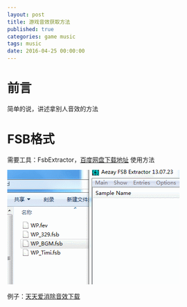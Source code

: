 ```yaml
---
layout: post
title: 游戏音效获取方法
published: true
categories: game music
tags: music
date: 2016-04-25 00:00:00
---
```


前言
===
简单的说，讲述拿别人音效的方法

FSB格式
===
需要工具：FsbExtractor，[百度网盘下载地址](http://pan.baidu.com/s/1kVcslW7)
使用方法

![gif教程](/images/musicextract/fsbextract.gif)

例子：[天天爱消除音效下载](http://pan.baidu.com/s/1kVcslW7)